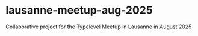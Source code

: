 # lausanne-meetup-aug-2025
Collaborative project for the Typelevel Meetup in Lausanne in August 2025
